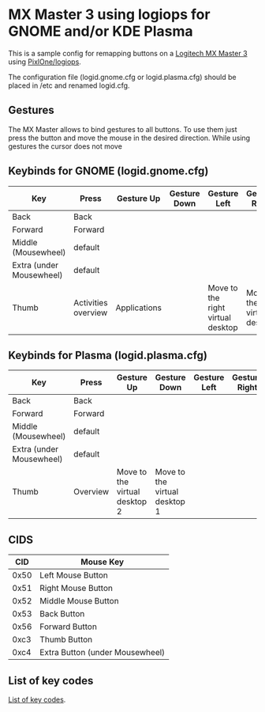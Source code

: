 # MX Master 3 using logiops for GNOME and/or KDE Plasma
This is a sample config for remapping buttons on a 
[Logitech MX Master 3](https://www.logitech.com/en-us/product/mx-master-3.910-005620.html?page=mx-for-coding) using [PixlOne/logiops](https://github.com/PixlOne/logiops).

The configuration file (logid.gnome.cfg or logid.plasma.cfg) should be placed in /etc and renamed logid.cfg.

## Gestures
The MX Master allows to bind gestures to all buttons. To use them just press the button and move the mouse in the desired direction. While using gestures the cursor does not move

## Keybinds for GNOME (logid.gnome.cfg)
Key | Press | Gesture Up | Gesture Down | Gesture Left | Gesture Right
----|-------|------------|--------------|---------------|-------------
Back|Back
Forward|Forward
Middle (Mousewheel)|default|||
Extra (under Mousewheel)|default||||
Thumb|Activities overview|Applications||Move to the right virtual desktop|Move to the left virtual desktop

## Keybinds for Plasma (logid.plasma.cfg)
Key | Press | Gesture Up | Gesture Down | Gesture Left | Gesture Right
----|-------|------------|--------------|---------------|-------------
Back|Back
Forward|Forward
Middle (Mousewheel)|default|||
Extra (under Mousewheel)|default||||
Thumb|Overview|Move to the virtual desktop 2|Move to the virtual desktop 1||

## CIDS

CID|Mouse Key
---|---------
0x50|Left Mouse Button
0x51|Right Mouse Button
0x52|Middle Mouse Button
0x53|Back Button
0x56|Forward Button
0xc3|Thumb Button
0xc4|Extra Button (under Mousewheel)

## List of key codes

[List of key codes](https://github.com/torvalds/linux/blob/master/include/uapi/linux/input-event-codes.h).